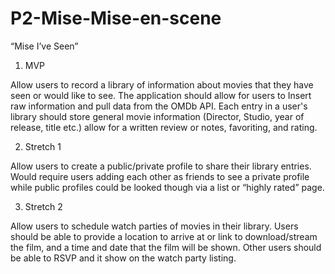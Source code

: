 # P2-Mise-Mise-en-scene

“Mise I’ve Seen” 

1. MVP  

Allow users to record a library of information about movies that they have seen or would like to see. The application should allow for users to Insert raw information and pull data from the OMDb API. Each entry in a user's library should store general movie information (Director, Studio, year of release, title etc.) allow for a written review or notes, favoriting, and rating. 

2. Stretch 1 

Allow users to create a public/private profile to share their library entries. Would require users adding each other as friends to see a private profile while public profiles could be looked though via a list or “highly rated” page.  

3. Stretch 2 

Allow users to schedule watch parties of movies in their library. Users should be able to provide a location to arrive at or link to download/stream the film, and a time and date that the film will be shown. Other users should be able to RSVP and it show on the watch party listing. 
